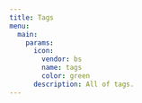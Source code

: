 ```yaml
---
title: Tags
menu:
  main:
    params:
      icon:
        vendor: bs
        name: tags
        color: green
      description: All of tags.
---
```

